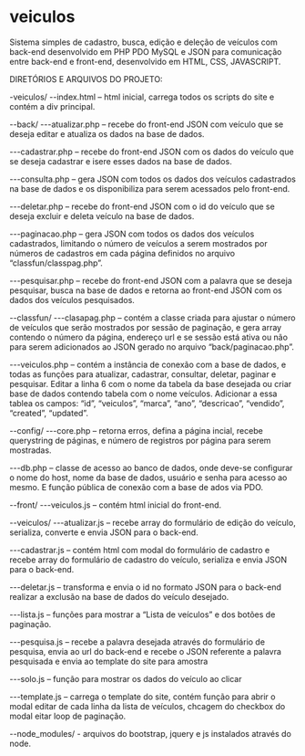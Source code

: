 # veiculos
Sistema simples de cadastro, busca, edição e deleção de veículos com back-end desenvolvido em PHP PDO MySQL e JSON para comunicação entre back-end e front-end, desenvolvido em HTML, CSS, JAVASCRIPT.


DIRETÓRIOS E ARQUIVOS DO PROJETO:

-veiculos/
 --index.html – html inicial, carrega todos os scripts do site e contém a div principal.

 --back/
  ---atualizar.php – recebe do front-end JSON com veículo que se deseja editar e atualiza os dados na base de dados.

  ---cadastrar.php – recebe do front-end JSON com os dados do veículo que se deseja cadastrar e isere esses dados na base de dados.

  ---consulta.php – gera JSON com todos os dados dos veículos cadastrados na base de dados e os disponibiliza para serem acessados pelo front-end.

  ---deletar.php – recebe do front-end JSON com o id do veículo que se deseja excluir e deleta veículo na base de dados.

  ---paginacao.php – gera JSON com todos os dados dos veículos cadastrados, limitando o número de veículos a serem mostrados por números de cadastros em cada página definidos no arquivo “classfun/classpag.php”.

  ---pesquisar.php – recebe do front-end JSON com a palavra que se deseja pesquisar, busca na base de dados e retorna ao front-end JSON com os dados dos veículos pesquisados.

 --classfun/
  ---clasapag.php – contém a classe criada para ajustar o número de veículos que serão mostrados por sessão de paginação,  e gera array contendo o número da página, endereço url e se sessão está ativa ou não para serem adicionados ao JSON gerado no arquivo “back/paginacao.php”.

  ---veiculos.php – contém a instância de conexão com a base de dados, e todas as funções para atualizar, cadastrar, consultar, deletar, paginar e pesquisar. Editar a linha 6 com o nome da tabela da base desejada ou criar base de dados contendo tabela com o nome veículos. Adicionar a essa tablea os campos: “id”, “veiculos”, “marca”, “ano”, “descricao”, “vendido”, “created”, “updated”.

 --config/
  ---core.php – retorna erros, defina a página incial, recebe querystring de páginas, e número de registros por página para serem mostradas.

  ---db.php – classe de acesso ao banco de dados, onde deve-se configurar o nome do host, nome da base de dados, usuário e senha para acesso ao mesmo. E função pública de conexão com a base de ados via PDO.

 --front/
  ---veiculos.js – contém html inicial do front-end.
	    	   
 --veiculos/
  ---atualizar.js – recebe array do formulário de edição do veículo, serializa, converte e envia JSON 	para o back-end.
 
  ---cadastrar.js – contém html com modal do formulário de cadastro e recebe array do formulário de cadastro do veículo, serializa e envia JSON para o back-end.

  ---deletar.js – transforma e envia o id no formato JSON para o back-end realizar a exclusão na base de dados do veículo desejado.

  ---lista.js – funções para mostrar a “Lista de veículos” e dos botões de paginação.

  ---pesquisa.js – recebe a palavra desejada através do formulário de pesquisa, envia ao url do back-end e recebe o JSON referente a palavra pesquisada e envia ao template do site para amostra

  ---solo.js – função para mostrar os dados do veículo ao clicar 

  ---template.js – carrega o template do site, contém função para abrir o modal editar de cada linha da lista de veículos, chcagem do checkbox do modal eitar loop de paginação.


 --node_modules/ - arquivos do bootstrap, jquery e js instalados através do node.
